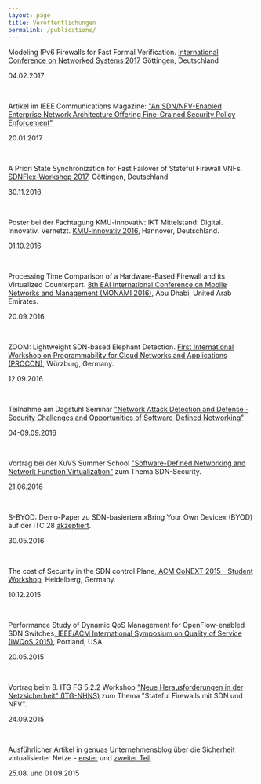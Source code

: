 ```yaml
---
layout: page
title: Veröffentlichungen
permalink: /publications/
---
```


Modeling IPv6 Firewalls for Fast Formal Verification. <a href="http://netsys17.uni-goettingen.de/">International Conference on Networked Systems 2017</a> Göttingen, Deutschland

<p class="post-meta">04.02.2017</p><br>

Artikel im  IEEE Communications Magazine:  <a href=http://ieeexplore.ieee.org/document/7828267/>"An SDN/NFV-Enabled Enterprise Network Architecture Offering Fine-Grained Security Policy Enforcement"</a>

<p class="post-meta">20.01.2017</p><br>

A Priori State Synchronization for Fast Failover of Stateful Firewall VNFs. <a href="http://sdnflex.org/">SDNFlex-Workshop 2017</a>, Göttingen, Deutschland.

<p class="post-meta">30.11.2016</p><br>

Poster bei der Fachtagung KMU-innovativ: IKT Mittelstand: Digital. Innovativ. Vernetzt. <a href="http://www.softwaresysteme.pt-dlr.de/de/fachtagung-2016.php">KMU-innovativ 2016</a>, Hannover, Deutschland.

<p class="post-meta">01.10.2016</p><br>

Processing Time Comparison of a Hardware-Based Firewall and its Virtualized Counterpart. <a href="http://mon-ami.org/2016/show/accepted-papers">8th EAI International Conference on Mobile Networks and Management (MONAMI 2016)</a>, Abu Dhabi, United Arab Emirates.

<p class="post-meta">20.09.2016</p><br>

ZOOM: Lightweight SDN-based Elephant Detection. <a href="http://procon-workshop.com/">First International Workshop on Programmability for Cloud Networks and Applications (PROCON)</a>, Würzburg, Germany.

<p class="post-meta">12.09.2016</p><br>

Teilnahme am Dagstuhl Seminar <a href="http://www.dagstuhl.de/de/programm/kalender/semhp/?semnr=16361">"Network Attack Detection and Defense - Security Challenges and Opportunities of Software-Defined Networking"</a>

<p class="post-meta">04-09.09.2016</p><br>

Vortrag bei der KuVS Summer School <a href="https://cs.uni-paderborn.de/cn/events/kuvs2016/">"Software-Defined Networking and Network Function Virtualization"</a> zum Thema SDN-Security.

<p class="post-meta">21.06.2016</p><br>

S-BYOD: Demo-Paper zu SDN-basiertem »Bring Your Own Device« (BYOD) auf der ITC 28 <a href="/project/2016/05/30/sbyod-demo-itc.html">akzeptiert</a>.

<p class="post-meta">30.05.2016</p><br>

The cost of Security in the SDN control Plane,<a href="http://conferences2.sigcomm.org/co-next/2015/#!/home"> ACM CoNEXT 2015 - Student Workshop</a>, Heidelberg, Germany.

<p class="post-meta">10.12.2015</p><br>

Performance Study of Dynamic QoS Management for OpenFlow-enabled SDN Switches,<a href="http://iwqos2015.ieee-iwqos.org/"> IEEE/ACM International Symposium on Quality of Service (IWQoS 2015)</a>, Portland, USA.

<p class="post-meta">20.05.2015</p><br>

Vortrag beim 8. ITG FG 5.2.2 Workshop <a href="http://kn.inf.uni-tuebingen.de/ITG-NHNS-2015">"Neue Herausforderungen in der Netzsicherheit" (ITG-NHNS)</a> zum Thema "Stateful Firewalls mit SDN und NFV".

<p class="post-meta">24.09.2015</p><br>

Ausführlicher Artikel in genuas Unternehmensblog über die Sicherheit virtualisierter Netze - <a href="https://blog.genua.de/blog/post/sardine-forschung-fuer-die-sicherheit-virtualisierter-netze-teil-1.html">erster</a> und <a href="https://blog.genua.de/blog/post/sardine-forschung-fuer-die-sicherheit-virtualisierter-netze-teil-2.html">zweiter Teil</a>.

<p class="post-meta">25.08. und 01.09.2015</p>
